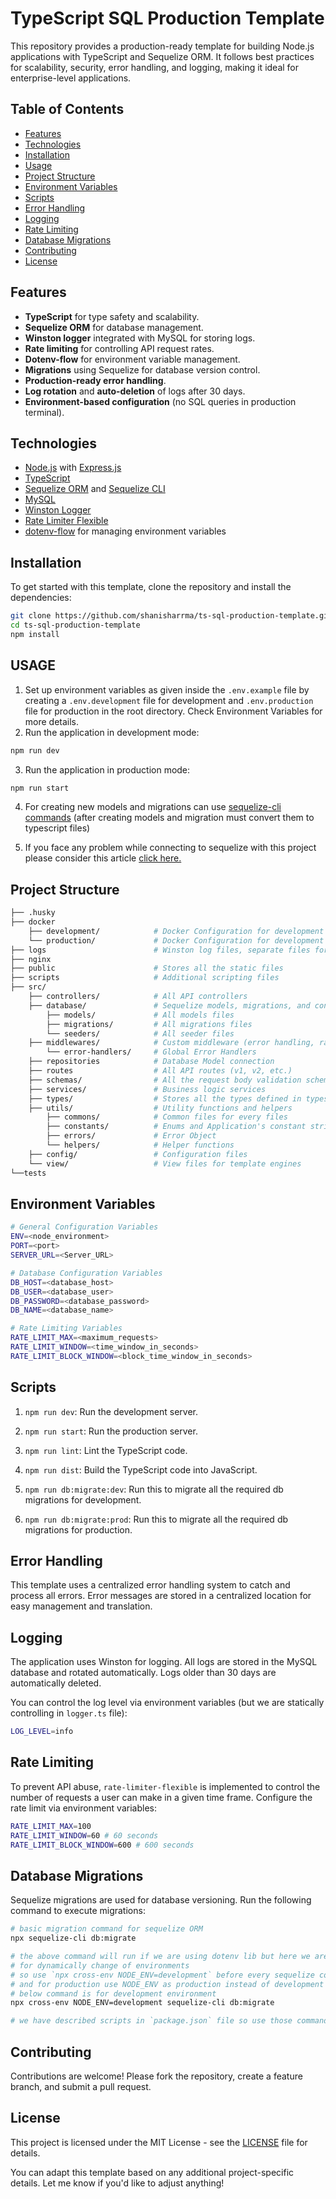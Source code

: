 # TypeScript SQL Production Template

This repository provides a production-ready template for building Node.js applications with TypeScript and Sequelize ORM. It follows best practices for scalability, security, error handling, and logging, making it ideal for enterprise-level applications.

## Table of Contents

-   [Features](#features)
-   [Technologies](#technologies)
-   [Installation](#installation)
-   [Usage](#usage)
-   [Project Structure](#project-structure)
-   [Environment Variables](#environment-variables)
-   [Scripts](#scripts)
-   [Error Handling](#error-handling)
-   [Logging](#logging)
-   [Rate Limiting](#rate-limiting)
-   [Database Migrations](#database-migrations)
-   [Contributing](#contributing)
-   [License](#license)

## Features

-   **TypeScript** for type safety and scalability.
-   **Sequelize ORM** for database management.
-   **Winston logger** integrated with MySQL for storing logs.
-   **Rate limiting** for controlling API request rates.
-   **Dotenv-flow** for environment variable management.
-   **Migrations** using Sequelize for database version control.
-   **Production-ready error handling**.
-   **Log rotation** and **auto-deletion** of logs after 30 days.
-   **Environment-based configuration** (no SQL queries in production terminal).

## Technologies

-   [Node.js](https://nodejs.org/) with [Express.js](https://expressjs.com/)
-   [TypeScript](https://www.typescriptlang.org/)
-   [Sequelize ORM](https://sequelize.org/) and [Sequelize CLI](https://github.com/sequelize/cli)
-   [MySQL](https://www.mysql.com/)
-   [Winston Logger](https://github.com/winstonjs/winston)
-   [Rate Limiter Flexible](https://www.npmjs.com/package/rate-limiter-flexible)
-   [dotenv-flow](https://github.com/kerimdzhanov/dotenv-flow) for managing environment variables

## Installation

To get started with this template, clone the repository and install the dependencies:

```bash
git clone https://github.com/shanisharrma/ts-sql-production-template.git
cd ts-sql-production-template
npm install
```

## USAGE

1. Set up environment variables as given inside the `.env.example` file by creating a `.env.development` file for development and `.env.production` file for production in the root directory. Check Environment Variables for more details.
2. Run the application in development mode:

```bash
npm run dev
```

3. Run the application in production mode:

```bash
npm run start
```

4. For creating new models and migrations can use [sequelize-cli commands](https://github.com/sequelize/cli) (after creating models and migration must convert them to typescript files)

5. If you face any problem while connecting to sequelize with this project please consider this article [click here.](https://thriveread.com/sequelize-migrations-with-typescript/)

## Project Structure

```bash
├── .husky
├── docker
    ├── development/            # Docker Configuration for development
    └── production/             # Docker Configuration for development
├── logs                        # Winston log files, separate files for each environment
├── nginx
├── public                      # Stores all the static files
├── scripts                     # Additional scripting files
├── src/
    ├── controllers/            # All API controllers
    ├── database/               # Sequelize models, migrations, and configurations
        ├── models/             # All models files
        ├── migrations/         # All migrations files
        └── seeders/            # All seeder files
    ├── middlewares/            # Custom middleware (error handling, rate limiting)
        └── error-handlers/     # Global Error Handlers
    ├── repositories            # Database Model connection
    ├── routes                  # All API routes (v1, v2, etc.)
    ├── schemas/                # All the request body validation schema
    ├── services/               # Business logic services
    ├── types/                  # Stores all the types defined in typescript
    ├── utils/                  # Utility functions and helpers
        ├── commons/            # Common files for every files
        ├── constants/          # Enums and Application's constant string variables
        ├── errors/             # Error Object
        └── helpers/            # Helper functions
    ├── config/                 # Configuration files
    └── view/                   # View files for template engines
└──tests
```

## Environment Variables

```bash
# General Configuration Variables
ENV=<node_environment>
PORT=<port>
SERVER_URL=<Server_URL>

# Database Configuration Variables
DB_HOST=<database_host>
DB_USER=<database_user>
DB_PASSWORD=<database_password>
DB_NAME=<database_name>

# Rate Limiting Variables
RATE_LIMIT_MAX=<maximum_requests>
RATE_LIMIT_WINDOW=<time_window_in_seconds>
RATE_LIMIT_BLOCK_WINDOW=<block_time_window_in_seconds>
```

## Scripts

1. `npm run dev`: Run the development server.

2. `npm run start`: Run the production server.

3. `npm run lint`: Lint the TypeScript code.

4. `npm run dist`: Build the TypeScript code into JavaScript.

5. `npm run db:migrate:dev`: Run this to migrate all the required db migrations for development.

6. `npm run db:migrate:prod`: Run this to migrate all the required db migrations for production.

## Error Handling

This template uses a centralized error handling system to catch and process all errors. Error messages are stored in a centralized location for easy management and translation.

## Logging

The application uses Winston for logging. All logs are stored in the MySQL database and rotated automatically. Logs older than 30 days are automatically deleted.

You can control the log level via environment variables (but we are statically controlling in `logger.ts` file):

```bash
LOG_LEVEL=info
```

## Rate Limiting

To prevent API abuse, `rate-limiter-flexible` is implemented to control the number of requests a user can make in a given time frame. Configure the rate limit via environment variables:

```bash
RATE_LIMIT_MAX=100
RATE_LIMIT_WINDOW=60 # 60 seconds
RATE_LIMIT_BLOCK_WINDOW=600 # 600 seconds
```

## Database Migrations

Sequelize migrations are used for database versioning. Run the following command to execute migrations:

```bash
# basic migration command for sequelize ORM
npx sequelize-cli db:migrate

# the above command will run if we are using dotenv lib but here we are using dotenv-flow and cross-env lib
# for dynamically change of environments
# so use `npx cross-env NODE_ENV=development` before every sequelize command to run in development environment
# and for production use NODE_ENV as production instead of development
# below command is for development environment
npx cross-env NODE_ENV=development sequelize-cli db:migrate

# we have described scripts in `package.json` file so use those command at the time of initialization.
```

## Contributing

Contributions are welcome! Please fork the repository, create a feature branch, and submit a pull request.

## License

This project is licensed under the MIT License - see the [LICENSE](LICENSE) file for details.

You can adapt this template based on any additional project-specific details. Let me know if you'd like to adjust anything!
